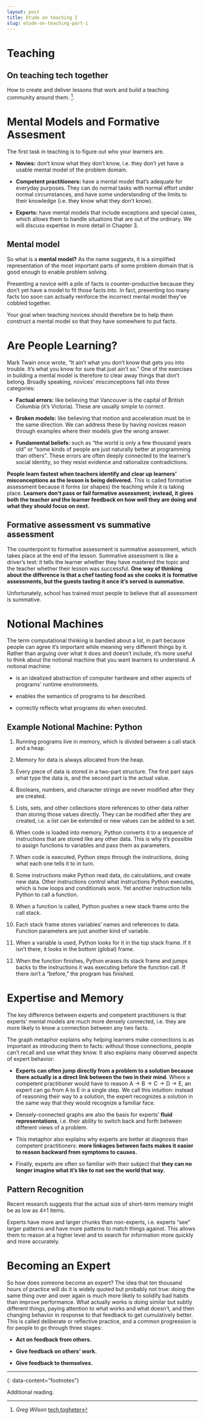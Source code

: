 ```yaml
---
layout: post
title: Etude on teaching I
slug: etude-on-teaching-part-i
---
```


# Teaching

## On teaching tech together

How to create and deliver lessons that work and build a teaching community around them. [^1].

# Mental Models and Formative Assesment

The first task in teaching is to figure out who your learners are.

- **Novies:** don’t know what they don’t know, i.e. they don’t yet have a usable mental model of the problem domain. 

- **Competent practitioners:** have a mental model that’s adequate for everyday purposes. They can do normal tasks with normal effort under normal circumstances, and have some understanding of the limits to their knowledge (i.e. they know what they don’t know). 

- **Experts:** have mental models that include exceptions and special cases, which allows them to handle situations that are out of the ordinary. We will discuss expertise in more detail in Chapter 3. 

## Mental model

So what is a **mental model?** As the name suggests, it is a simplified representation of the most important parts of some problem domain that is good enough to enable problem solving.

Presenting a novice with a pile of facts is counter-productive because they don’t yet have a model to fit those facts into. In fact, presenting too many facts too soon can actually reinforce the incorrect mental model they’ve cobbled together. 

Your goal when teaching novices should therefore be to help them construct a mental model so that they have somewhere to put facts. 

# Are People Learning?

Mark Twain once wrote, “It ain’t what you don’t know that gets you into trouble. It’s what you know for sure that just ain’t so.” One of the exercises in building a mental model is therefore to clear away things that don’t belong. Broadly speaking, novices’ misconceptions fall into three categories:

- **Factual errors:** like believing that Vancouver is the capital of British Columbia (it’s Victoria). These are usually simple to correct.

- **Broken models:** like believing that motion and acceleration must be in the same direction. We can address these by having novices reason through examples where their models give the wrong answer.

- **Fundamental beliefs:** such as “the world is only a few thousand years old” or “some kinds of people are just naturally better at programming than others”. These errors are often deeply connected to the learner’s social identity, so they resist evidence and rationalize contradictions.

**People learn fastest when teachers identify and clear up learners’ misconceptions as the lesson is being delivered.** This is called formative assessment because it forms (or shapes) the teaching while it is taking place. **Learners don’t pass or fail formative assessment; instead, it gives both the teacher and the learner feedback on how well they are doing and what they should focus on next.**

## Formative assessment vs summative assessment

The counterpoint to formative assessment is summative assessment, which takes place at the end of the lesson. Summative assessment is like a driver’s test: it tells the learner whether they have mastered the topic and the teacher whether their lesson was successful. **One way of thinking about the difference is that a chef tasting food as she cooks it is formative assessments, but the guests tasting it once it’s served is summative.**

Unfortunately, school has trained most people to believe that all assessment is summative.

# Notional Machines

The term computational thinking is bandied about a lot, in part because people can agree it’s important while meaning very different things by it. Rather than arguing over what it does and doesn’t include, it’s more useful to think about the notional machine that you want learners to understand. A notional machine:

- is an idealized abstraction of computer hardware and other aspects of programs’ runtime environments.

- enables the semantics of programs to be described.

- correctly reflects what programs do when executed.

## Example Notional Machine: Python


1. Running programs live in memory, which is divided between a call stack and a heap.

2. Memory for data is always allocated from the heap.

3. Every piece of data is stored in a two-part structure. The first part says what type the data is, and the second part is the actual value.

4. Booleans, numbers, and character strings are never modified after they are created.

5. Lists, sets, and other collections store references to other data rather than storing those values directly. They can be modified after they are created, i.e. a list can be extended or new values can be added to a set. 

6. When code is loaded into memory, Python converts it to a sequence of instructions that are stored like any other data. This is why it’s possible to assign functions to variables and pass them as parameters. 

7. When code is executed, Python steps through the instructions, doing what each one tells it to in turn. 

8. Some instructions make Python read data, do calculations, and create new data. Other instructions control what instructions Python executes, which is how loops and conditionals work. Yet another instruction tells Python to call a function. 

9. When a function is called, Python pushes a new stack frame onto the call stack. 

10. Each stack frame stores variables’ names and references to data. Function parameters are just another kind of variable. 

11. When a variable is used, Python looks for it in the top stack frame. If it isn’t there, it looks in the bottom (global) frame.

12. When the function finishes, Python erases its stack frame and jumps backs to the instructions it was executing before the function call. If there isn’t a “before,” the program has finished.


# Expertise and Memory

The key difference between experts and competent practitioners is that experts’ mental models are much more densely connected, i.e. they are more likely to know a connection between any two facts.

The graph metaphor explains why helping learners make connections is as important as introducing them to facts: without those connections, people can’t recall and use what they know. It also explains many observed aspects of expert behavior:

- **Experts can often jump directly from a problem to a solution because there actually is a direct link between the two in their mind**. Where a competent practitioner would have to reason A → B → C → D → E, an expert can go from A to E in a single step. We call this intuition: instead of reasoning their way to a solution, the expert recognizes a solution in the same way that they would recognize a familiar face.

- Densely-connected graphs are also the basis for experts’ **fluid representations**, i.e. their ability to switch back and forth between different views of a problem.

- This metaphor also explains why experts are better at diagnosis than competent practitioners: **more linkages between facts makes it easier to reason backward from symptoms to causes.**

- Finally, experts are often so familiar with their subject that **they can no longer imagine what it’s like to not see the world that way.**

## Pattern Recognition

Recent research suggests that the actual size of short-term memory might be as low as 4±1 items.

Experts have more and larger chunks than non-experts, i.e. experts “see” larger patterns and have more patterns to match things against. This allows them to reason at a higher level and to search for information more quickly and more accurately.

# Becoming an Expert

So how does someone become an expert? The idea that ten thousand hours of practice will do it is widely quoted but probably not true: doing the same thing over and over again is much more likely to solidify bad habits than improve performance. What actually works is doing similar but subtly different things, paying attention to what works and what doesn’t, and then changing behavior in response to that feedback to get cumulatively better. This is called deliberate or reflective practice, and a common progression is for people to go through three stages:

- **Act on feedback from others.**

- **Give feedback on others’ work.**

- **Give feedback to themselves.**

---
{: data-content="footnotes"}

Additional reading.

[^1]: *Greg Wilson* [tech togheter](https://teachtogether.tech/)
